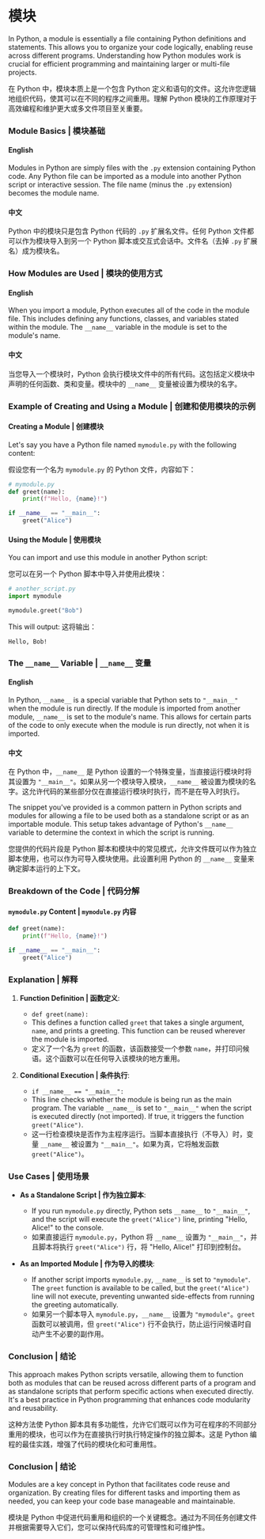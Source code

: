 # 模块
In Python, a module is essentially a file containing Python definitions and statements. This allows you to organize your code logically, enabling reuse across different programs. Understanding how Python modules work is crucial for efficient programming and maintaining larger or multi-file projects.

在 Python 中，模块本质上是一个包含 Python 定义和语句的文件。这允许您逻辑地组织代码，使其可以在不同的程序之间重用。理解 Python 模块的工作原理对于高效编程和维护更大或多文件项目至关重要。

### Module Basics | 模块基础

#### English
Modules in Python are simply files with the `.py` extension containing Python code. Any Python file can be imported as a module into another Python script or interactive session. The file name (minus the `.py` extension) becomes the module name.

#### 中文
Python 中的模块只是包含 Python 代码的 `.py` 扩展名文件。任何 Python 文件都可以作为模块导入到另一个 Python 脚本或交互式会话中。文件名（去掉 `.py` 扩展名）成为模块名。

### How Modules are Used | 模块的使用方式

#### English
When you import a module, Python executes all of the code in the module file. This includes defining any functions, classes, and variables stated within the module. The `__name__` variable in the module is set to the module's name.

#### 中文
当您导入一个模块时，Python 会执行模块文件中的所有代码。这包括定义模块中声明的任何函数、类和变量。模块中的 `__name__` 变量被设置为模块的名字。

### Example of Creating and Using a Module | 创建和使用模块的示例

#### Creating a Module | 创建模块
Let's say you have a Python file named `mymodule.py` with the following content:

假设您有一个名为 `mymodule.py` 的 Python 文件，内容如下：

```python
# mymodule.py
def greet(name):
    print(f"Hello, {name}!")

if __name__ == "__main__":
    greet("Alice")
```

#### Using the Module | 使用模块
You can import and use this module in another Python script:

您可以在另一个 Python 脚本中导入并使用此模块：

```python
# another_script.py
import mymodule

mymodule.greet("Bob")
```

This will output:
这将输出：

```
Hello, Bob!
```

### The `__name__` Variable | `__name__` 变量

#### English
In Python, `__name__` is a special variable that Python sets to `"__main__"` when the module is run directly. If the module is imported from another module, `__name__` is set to the module's name. This allows for certain parts of the code to only execute when the module is run directly, not when it is imported.

#### 中文
在 Python 中，`__name__` 是 Python 设置的一个特殊变量，当直接运行模块时将其设置为 `"__main__"`。如果从另一个模块导入模块，`__name__` 被设置为模块的名字。这允许代码的某些部分仅在直接运行模块时执行，而不是在导入时执行。

The snippet you've provided is a common pattern in Python scripts and modules for allowing a file to be used both as a standalone script or as an importable module. This setup takes advantage of Python's `__name__` variable to determine the context in which the script is running.

您提供的代码片段是 Python 脚本和模块中的常见模式，允许文件既可以作为独立脚本使用，也可以作为可导入模块使用。此设置利用 Python 的 `__name__` 变量来确定脚本运行的上下文。

### Breakdown of the Code | 代码分解

#### `mymodule.py` Content | `mymodule.py` 内容

```python
def greet(name):
    print(f"Hello, {name}!")

if __name__ == "__main__":
    greet("Alice")
```

### Explanation | 解释

1. **Function Definition | 函数定义**:
   - `def greet(name):`
   - This defines a function called `greet` that takes a single argument, `name`, and prints a greeting. This function can be reused wherever the module is imported.
   - 定义了一个名为 `greet` 的函数，该函数接受一个参数 `name`，并打印问候语。这个函数可以在任何导入该模块的地方重用。

2. **Conditional Execution | 条件执行**:
   - `if __name__ == "__main__":`
   - This line checks whether the module is being run as the main program. The variable `__name__` is set to `"__main__"` when the script is executed directly (not imported). If true, it triggers the function `greet("Alice")`.
   - 这一行检查模块是否作为主程序运行。当脚本直接执行（不导入）时，变量 `__name__` 被设置为 `"__main__"`。如果为真，它将触发函数 `greet("Alice")`。

### Use Cases | 使用场景

- **As a Standalone Script | 作为独立脚本**:
  - If you run `mymodule.py` directly, Python sets `__name__` to `"__main__"`, and the script will execute the `greet("Alice")` line, printing "Hello, Alice!" to the console.
  - 如果直接运行 `mymodule.py`，Python 将 `__name__` 设置为 `"__main__"`，并且脚本将执行 `greet("Alice")` 行，将 "Hello, Alice!" 打印到控制台。

- **As an Imported Module | 作为导入的模块**:
  - If another script imports `mymodule.py`, `__name__` is set to `"mymodule"`. The `greet` function is available to be called, but the `greet("Alice")` line will not execute, preventing unwanted side-effects from running the greeting automatically.
  - 如果另一个脚本导入 `mymodule.py`，`__name__` 设置为 `"mymodule"`。`greet` 函数可以被调用，但 `greet("Alice")` 行不会执行，防止运行问候语时自动产生不必要的副作用。

### Conclusion | 结论

This approach makes Python scripts versatile, allowing them to function both as modules that can be reused across different parts of a program and as standalone scripts that perform specific actions when executed directly. It's a best practice in Python programming that enhances code modularity and reusability.

这种方法使 Python 脚本具有多功能性，允许它们既可以作为可在程序的不同部分重用的模块，也可以作为在直接执行时执行特定操作的独立脚本。这是 Python 编程的最佳实践，增强了代码的模块化和可重用性。


### Conclusion | 结论

Modules are a key concept in Python that facilitates code reuse and organization. By creating files for different tasks and importing them as needed, you can keep your code base manageable and maintainable.

模块是 Python 中促进代码重用和组织的一个关键概念。通过为不同任务创建文件并根据需要导入它们，您可以保持代码库的可管理性和可维护性。
